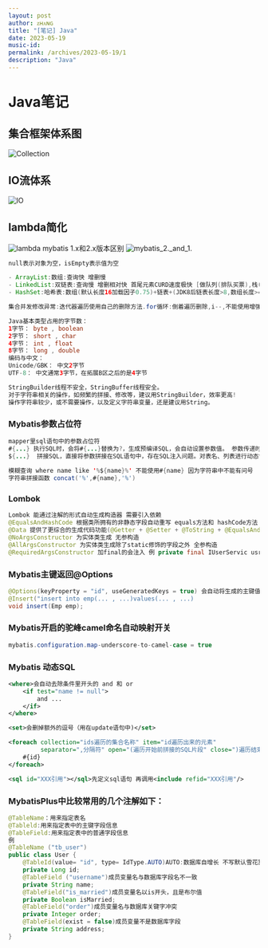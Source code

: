 ```yaml
---
layout: post
author: ᴢʜᴀɴɢ
title: "[笔记] Java"
date: 2023-05-19
music-id: 
permalink: /archives/2023-05-19/1
description: "Java"
---
```


# Java笔记
## 集合框架体系图
![Collection](https://aroucc.oss-cn-hangzhou.aliyuncs.com/images/Collection.png)
## IO流体系
![IO](https://aroucc.oss-cn-hangzhou.aliyuncs.com/images/IO%E6%B5%81%E4%BD%93%E7%B3%BB.png)
## lambda简化
![lambda](https://aroucc.oss-cn-hangzhou.aliyuncs.com/images/%E5%8C%BF%E5%90%8D%E5%86%85%E9%83%A8%E7%B1%BB%E6%88%90lambda.png)
mybatis 1.x和2.x版本区别
![mybatis_2._and_1.](https://aroucc.oss-cn-hangzhou.aliyuncs.com/images/mybatis.png)
```java
null表示对象为空，isEmpty表示值为空

- ArrayList:数组:查询快 增删慢
- LinkedList:双链表:查询慢 增删相对快 首尾元素CURD速度极快 [做队列(排队买票),栈(弹夹)适合]
- HashSet:哈希表:数组(默认长度16加载因子0.75)+链表+(JDK8后链表长度>8,数组长度>=64自动链表转成红黑树)

集合并发修改异常:迭代器遍历使用自己的删除方法.for循环:倒着遍历删除,i--,不能使用增强for循环
```

```java
Java基本类型占用的字节数：
1字节： byte , boolean
2字节： short , char
4字节： int , float
8字节： long , double
编码与中文：
Unicode/GBK： 中文2字节
UTF-8： 中文通常3字节，在拓展B区之后的是4字节
```

```java
StringBuilder线程不安全，StringBuffer线程安全。
对于字符串相关的操作，如频繁的拼接、修改等，建议用StringBuilder，效率更高!
操作字符串较少，或不需要操作，以及定义字符串变量，还是建议用String。
```
### Mybatis参数占位符
```java
mapper里sql语句中的参数占位符
#{...} 执行SQL时，会将#{...}替换为?，生成预编译SQL，会自动设置参数值。 参数传递时使用。
${...}  拼接SQL，直接将参数拼接在SQL语句中，存在SQL注入问题。对表名、列表进行动态设置时使用。
        
模糊查询 where name like '%${name}%' 不能使用#{name} 因为字符串中不能有问号
字符串拼接函数 concat('%',#{name},'%')
```
### Lombok
```java
Lombok 能通过注解的形式自动生成构造器 需要引入依赖
@EqualsAndHashCode 根据类所拥有的非静态字段自动重写 equals方法和 hashCode方法
@Data 提供了更综合的生成代码功能(@Getter + @Setter + @ToString + @EqualsAndHashCode)
@NoArgsConstructor 为实体类生成 无参构造
@AllArgsConstructor 为实体类生成除了static修饰的字段之外 全参构造
@RequiredArgsConstructor 加final的会注入 例 private final IUserServic usrSrvice;
```
### Mybatis主键返回@Options
```java
@Options(keyProperty = "id", useGeneratedKeys = true) 会自动将生成的主键值，赋值给emp对象的id属性
@Insert("insert into emp(... , ...)values(... , ...)
void insert(Emp emp);
```
### Mybatis开启的驼峰camel命名自动映射开关
```java
mybatis.configuration.map-underscore-to-camel-case = true
```
### Mybatis 动态SQL
```xml
<where>会自动去除条件里开头的 and 和 or
    <if test="name != null"> 
        and ...
    </if>
</where>

<set>会删掉额外的逗号（用在update语句中)</set>

<foreach collection="ids遍历的集合名称" item="id遍历出来的元素" 
         separator=",分隔符" open="(遍历开始前拼接的SQL片段" close=")遍历结束后拼接的SQL片段">
    #{id}
</foreach>

<sql id="XXX引用"></sql>先定义sql语句 再调用<include refid="XXX引用"/>
```
### MybatisPlus中比较常用的几个注解如下：
```java
@TableName：用来指定表名
@Tableld:用来指定表中的主键字段信息
@TableField:用来指定表中的普通字段信息
例
@TableName ("tb_user")
public class User {
    @TableId(value= "id", type= IdType.AUTO)AUTO:数据库自增长 不写默认雪花算法
    private Long id;
    @TableField ("username")成员变量名与数据库字段名不一致
    private String name;
    @TableField("is_married")成员变量名以is开头，且是布尔值
    private Boolean isMarried;
    @TableField("order")成员变量名与数据库关键字冲突
    private Integer order;
    @TableField(exist = false)成员变量不是数据库字段
    private String address;
}
```